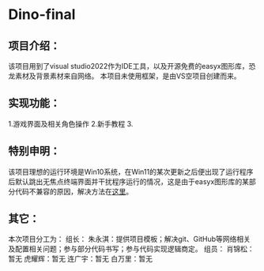 # Dino-final

## 项目介绍：
该项目用到了visual studio2022作为IDE工具，以及开源免费的easyx图形库，恐龙素材及背景素材来自网络。
本项目未使用框架，是由VS空项目创建而来。

## 实现功能：
1.游戏界面及相关角色操作
2.新手教程
3.

## 特别申明：
该项目理想的运行环境是Win10系统，在Win11的某次更新之后便出现了运行程序后默认跳出无焦点终端界面并干扰程序运行的情况，这是由于easyx图形库的某部分代码不兼容的原因，解决方法在[这里](https://qa.codebus.cn/question/2449)。

## 其它：
本次项目分工为：
组长：
朱永淇：提供项目模板；解决git、GitHub等网络相关及配置相关问题；参与部分代码书写；参与代码实现逻辑商定。
组员：
肖锦松：暂无
虎耀辉：暂无
连广宇：暂无
白万里：暂无









